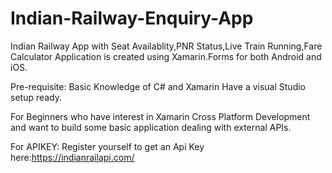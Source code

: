 # Indian-Railway-Enquiry-App
Indian Railway App with Seat Availablity,PNR Status,Live Train Running,Fare Calculator
Application is created using Xamarin.Forms for both Android and iOS.

Pre-requisite:
Basic Knowledge of C# and Xamarin
Have a visual Studio setup ready.

For Beginners who have interest in Xamarin Cross Platform Development and want to build some basic application dealing with external APIs.


For APIKEY:
Register yourself to get an Api Key here:https://indianrailapi.com/



